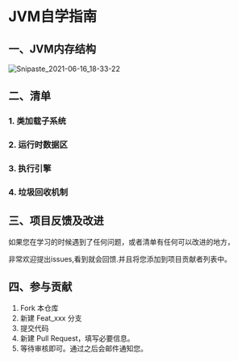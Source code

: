 # JVM自学指南

## 一、JVM内存结构

![Snipaste_2021-06-16_18-33-22](https://gitee.com/ShaoxiongDu/imageBed/raw/master/Snipaste_2021-06-16_18-33-22.png)

## 二、清单

### 1. 类加载子系统

### 2.  运行时数据区

### 3. 执行引擎

### 4. 垃圾回收机制

## 三、项目反馈及改进

如果您在学习的时候遇到了任何问题，或者清单有任何可以改进的地方，

非常欢迎提出issues,看到就会回馈.并且将您添加到项目贡献者列表中。

## 四、参与贡献

1. Fork 本仓库
2. 新建 Feat_xxx 分支
3. 提交代码
4. 新建 Pull Request，填写必要信息。
5. 等待审核即可。通过之后会邮件通知您。

